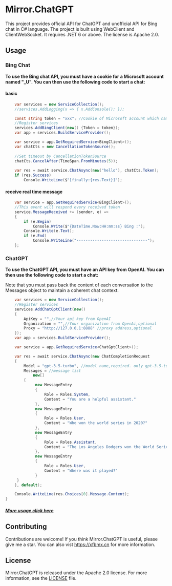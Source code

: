 # Mirror.ChatGPT

This project provides official API for ChatGPT and unofficial API for Bing chat in C# language. The project is built using WebClient and ClientWebSocket. It requires .NET 6 or above. The license is Apache 2.0.

## Usage

### Bing Chat

**To use the Bing chat API, you must have a cookie for a Microsoft account named "_U". You can then use the following code to start a chat:**

#### basic
``` c#
    var services = new ServiceCollection();
    //services.AddLogging(x => { x.AddConsole(); });

    const string token = "xxx"; //Cookie of Microsoft account which named _U
    //Register services
    services.AddBingClient(new() {Token = token});
    var app = services.BuildServiceProvider();

    var service = app.GetRequiredService<BingClient>();
    var chatCts = new CancellationTokenSource();
        
    //Set timeout by CancellationTokenSource
    chatCts.CancelAfter(TimeSpan.FromMinutes(5));
    
    var res = await service.ChatAsync(new("hello"), chatCts.Token);
    if (res.Success)
        Console.WriteLine($"[finally:{res.Text}]");
```

#### receive real time message
``` c#
    var service = app.GetRequiredService<BingClient>();
    //This event will respond every received token 
    service.MessageReceived += (sender, e) =>
    {
        if (e.Begin)
            Console.Write($"{DateTime.Now:HH:mm:ss} Bing :");
        Console.Write(e.Text);
        if (e.End)
            Console.WriteLine("-------------------------------");
    };
 ```
### ChatGPT
**To use the ChatGPT API, you must have an API key from OpenAI. You can then use the following code to start a chat:**

Note that you must pass back the content of each conversation to the Messages object to maintain a coherent chat context.
```C#
    var services = new ServiceCollection();
    //Register services
    services.AddChatGptClient(new()
    {
        ApiKey = "",//Your api key from OpenAI
        Organization = "",//Your organization from OpenAi,optional
        Proxy = "http://127.0.0.1:8888" //proxy address,optional
    });
    var app = services.BuildServiceProvider();

    var service = app.GetRequiredService<ChatGptClient>();

    var res = await service.ChatAsync(new ChatCompletionRequest
    {
        Model = "gpt-3.5-turbo", //model name,required. only gpt-3.5-turbo or gpt-3.5-turbo-0301 can be chosen now
        Messages = //message list
            new[]
        {
             new MessageEntry
             {
                 Role = Roles.System,
                 Content = "You are a helpful assistant."
             },
             new MessageEntry
             {
                 Role = Roles.User,
                 Content = "Who won the world series in 2020?"
             },
             new MessageEntry
             {
                 Role = Roles.Assistant,
                 Content = "The Los Angeles Dodgers won the World Series in 2020."
             },
             new MessageEntry
             {
                 Role = Roles.User,
                 Content = "Where was it played?"
             }
     }
    }, default);

    Console.WriteLine(res.Choices[0].Message.Content);
}
```
##### [More usage click here](src/Mirror.ChatGpt.Sample)

## Contributing
Contributions are welcome! If you think Mirror.ChatGPT is useful, please give me a star.
You can also vist https://xfbmx.cn for more information.

## License
Mirror.ChatGPT is released under the Apache 2.0 license. For more information, see the [LICENSE](./LICENSE) file.
